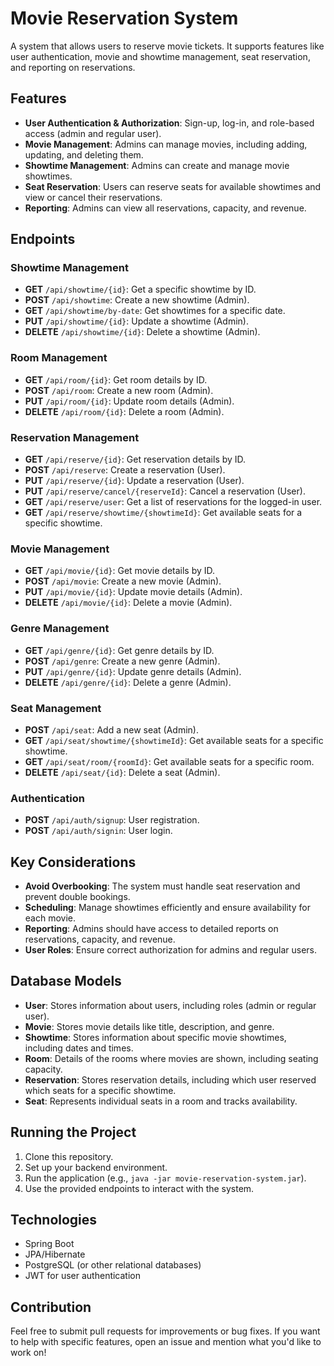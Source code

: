 # Movie Reservation System

A system that allows users to reserve movie tickets. It supports features like user authentication, movie and showtime management, seat reservation, and reporting on reservations.

## Features
- **User Authentication & Authorization**: Sign-up, log-in, and role-based access (admin and regular user).
- **Movie Management**: Admins can manage movies, including adding, updating, and deleting them.
- **Showtime Management**: Admins can create and manage movie showtimes.
- **Seat Reservation**: Users can reserve seats for available showtimes and view or cancel their reservations.
- **Reporting**: Admins can view all reservations, capacity, and revenue.

## Endpoints

### Showtime Management
- **GET** `/api/showtime/{id}`: Get a specific showtime by ID.
- **POST** `/api/showtime`: Create a new showtime (Admin).
- **GET** `/api/showtime/by-date`: Get showtimes for a specific date.
- **PUT** `/api/showtime/{id}`: Update a showtime (Admin).
- **DELETE** `/api/showtime/{id}`: Delete a showtime (Admin).

### Room Management
- **GET** `/api/room/{id}`: Get room details by ID.
- **POST** `/api/room`: Create a new room (Admin).
- **PUT** `/api/room/{id}`: Update room details (Admin).
- **DELETE** `/api/room/{id}`: Delete a room (Admin).

### Reservation Management
- **GET** `/api/reserve/{id}`: Get reservation details by ID.
- **POST** `/api/reserve`: Create a reservation (User).
- **PUT** `/api/reserve/{id}`: Update a reservation (User).
- **PUT** `/api/reserve/cancel/{reserveId}`: Cancel a reservation (User).
- **GET** `/api/reserve/user`: Get a list of reservations for the logged-in user.
- **GET** `/api/reserve/showtime/{showtimeId}`: Get available seats for a specific showtime.

### Movie Management
- **GET** `/api/movie/{id}`: Get movie details by ID.
- **POST** `/api/movie`: Create a new movie (Admin).
- **PUT** `/api/movie/{id}`: Update movie details (Admin).
- **DELETE** `/api/movie/{id}`: Delete a movie (Admin).

### Genre Management
- **GET** `/api/genre/{id}`: Get genre details by ID.
- **POST** `/api/genre`: Create a new genre (Admin).
- **PUT** `/api/genre/{id}`: Update genre details (Admin).
- **DELETE** `/api/genre/{id}`: Delete a genre (Admin).

### Seat Management
- **POST** `/api/seat`: Add a new seat (Admin).
- **GET** `/api/seat/showtime/{showtimeId}`: Get available seats for a specific showtime.
- **GET** `/api/seat/room/{roomId}`: Get available seats for a specific room.
- **DELETE** `/api/seat/{id}`: Delete a seat (Admin).

### Authentication
- **POST** `/api/auth/signup`: User registration.
- **POST** `/api/auth/signin`: User login.

## Key Considerations
- **Avoid Overbooking**: The system must handle seat reservation and prevent double bookings.
- **Scheduling**: Manage showtimes efficiently and ensure availability for each movie.
- **Reporting**: Admins should have access to detailed reports on reservations, capacity, and revenue.
- **User Roles**: Ensure correct authorization for admins and regular users.

## Database Models
- **User**: Stores information about users, including roles (admin or regular user).
- **Movie**: Stores movie details like title, description, and genre.
- **Showtime**: Stores information about specific movie showtimes, including dates and times.
- **Room**: Details of the rooms where movies are shown, including seating capacity.
- **Reservation**: Stores reservation details, including which user reserved which seats for a specific showtime.
- **Seat**: Represents individual seats in a room and tracks availability.

## Running the Project
1. Clone this repository.
2. Set up your backend environment.
3. Run the application (e.g., `java -jar movie-reservation-system.jar`).
4. Use the provided endpoints to interact with the system.

## Technologies
- Spring Boot
- JPA/Hibernate
- PostgreSQL (or other relational databases)
- JWT for user authentication

## Contribution
Feel free to submit pull requests for improvements or bug fixes. If you want to help with specific features, open an issue and mention what you'd like to work on!
